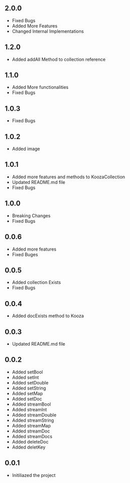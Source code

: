 ## 2.0.0
- Fixed Bugs
- Added More Features
- Changed Internal Implementations

## 1.2.0
- Added addAll Method to collection reference

## 1.1.0
- Added More functionalities
- Fixed Bugs

## 1.0.3
- Fixed Bugs

## 1.0.2
- Added image

## 1.0.1
- Added more features and methods to KoozaCollection
- Updated README.md file
- Fixed Bugs

## 1.0.0
- Breaking Changes
- Fixed Bugs

## 0.0.6
- Added more features
- Fixed Buges

## 0.0.5
- Added collection Exists
- Fixed Bugs

## 0.0.4
- Added docExists method to Kooza

## 0.0.3
- Updated README.md file

## 0.0.2
- Added setBool
- Added setInt
- Added setDouble
- Added setString
- Added setMap
- Added setDoc 
- Added streamBool
- Added streamInt
- Added streamDouble
- Added streamString
- Added streamMap
- Added streamDoc
- Added streamDocs
- Added deleteDoc
- Added deletKey


## 0.0.1
- Initiliazed the project
